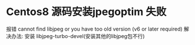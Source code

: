 # Centos8 源码安装jpegoptim 失败

报错 cannot find libjpeg or you have too old version (v6 or later required)
解决办法: 安装 libjpeg-turbo-devel(安装其他的libjpeg包不行)
